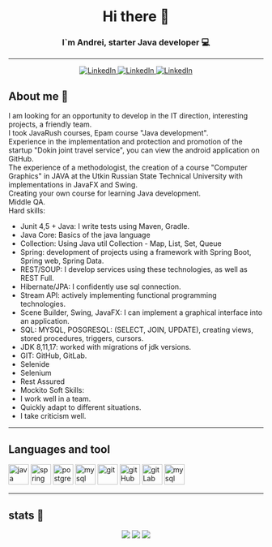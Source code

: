 <div id="header" align="center">
    <h1>Hi there 👋</h1>
    <h3>I`m Andrei, starter Java developer 💻</h3>
</div>

---
<div id="link" align="center">
    <a href="https://www.instagram.com/make.slob">
        <img src="https://img.shields.io/badge/Instagram-ab4e52?style=for-the-badge&logo=instagram&logoColor=white" alt="LinkedIn"/>
    </a>
    <a href="https://vk.com/make.slob">
        <img src="https://img.shields.io/badge/vk-ab4e52?style=for-the-badge&logo=vk&logoColor=white" alt="LinkedIn"/>
    </a>
    <a href="https://t.me/Labisys">
        <img src="https://img.shields.io/badge/Telegram-ab4e52?style=for-the-badge&logo=telegram&logoColor=white" alt="LinkedIn"/>
    </a>
</div>

## About me 📝
I am looking for an opportunity to develop in the IT direction, interesting projects, a friendly team.\
I took JavaRush courses, Epam course "Java development".\
Experience in the implementation and protection and promotion of the startup "Dokin joint travel service", you can view the android application on GitHub.\
The experience of a methodologist, the creation of a course "Computer Graphics" in JAVA at the Utkin Russian State Technical University with implementations in JavaFX and Swing.\
Creating your own course for learning Java development.\
Middle QA.\
Hard skills:
- Junit 4,5 + Java: I write tests using Maven, Gradle.
- Java Core: Basics of the java language
- Collection: Using Java util Collection - Map, List, Set, Queue
- Spring: development of projects using a framework with Spring Boot, Spring web, Spring Data.
- REST/SOUP: I develop services using these technologies, as well as REST Full.
- Hibernate/JPA: I confidently use sql connection.
- Stream API: actively implementing functional programming technologies.
- Scene Builder, Swing, JavaFX: I can implement a graphical interface into an application.
- SQL: MYSQL, POSGRESQL: (SELECT, JOIN, UPDATE), creating views, stored procedures, triggers, cursors.
- JDK 8,11,17: worked with migrations of jdk versions.
- GIT: GitHub, GitLab.
- Selenide
- Selenium
- Rest Assured
- Mockito
Soft Skills:
- I work well in a team.
- Quickly adapt to different situations.
- I take criticism well.
---
## Languages and tool
<div id="lang">
<img src="https://cdn.jsdelivr.net/gh/devicons/devicon/icons/java/java-original.svg" title="java" width="40" height="40"/>
<img src="https://cdn.jsdelivr.net/gh/devicons/devicon/icons/spring/spring-original.svg" title="spring" width="40" height="40"/>
<img src="https://cdn.jsdelivr.net/gh/devicons/devicon/icons/postgresql/postgresql-original.svg" title="postgreSql" width="40" height="40"/>
<img src="https://cdn.jsdelivr.net/gh/devicons/devicon/icons/mysql/mysql-original.svg" title="mysql" width="40" height="40"/>
<img src="https://cdn.jsdelivr.net/gh/devicons/devicon/icons/git/git-original.svg" title="git" width="40" height="40"/>
<img src="https://cdn.jsdelivr.net/gh/devicons/devicon/icons/github/github-original.svg" title="gitHub" width="40" height="40"/>
<img src="https://cdn.jsdelivr.net/gh/devicons/devicon/icons/gitlab/gitlab-original.svg" title="gitLab" width="40" height="40"/>   
<img src="https://cdn.jsdelivr.net/gh/devicons/devicon/icons/androidstudio/androidstudio-original.svg" title="mysql" width="40" height="40"/>
</div>

---
## stats 📃
<div id="stats" align="center">
    <img src="http://github-profile-summary-cards.vercel.app/api/cards/profile-details?username=Labisy&theme=aura_dark"/>
    <img src="http://github-profile-summary-cards.vercel.app/api/cards/repos-per-language?username=Labisy&theme=aura_dark"/>
    <img src="http://github-profile-summary-cards.vercel.app/api/cards/stats?username=Labisy&theme=aura_dark"/>
</div> 
  
          
          
          
